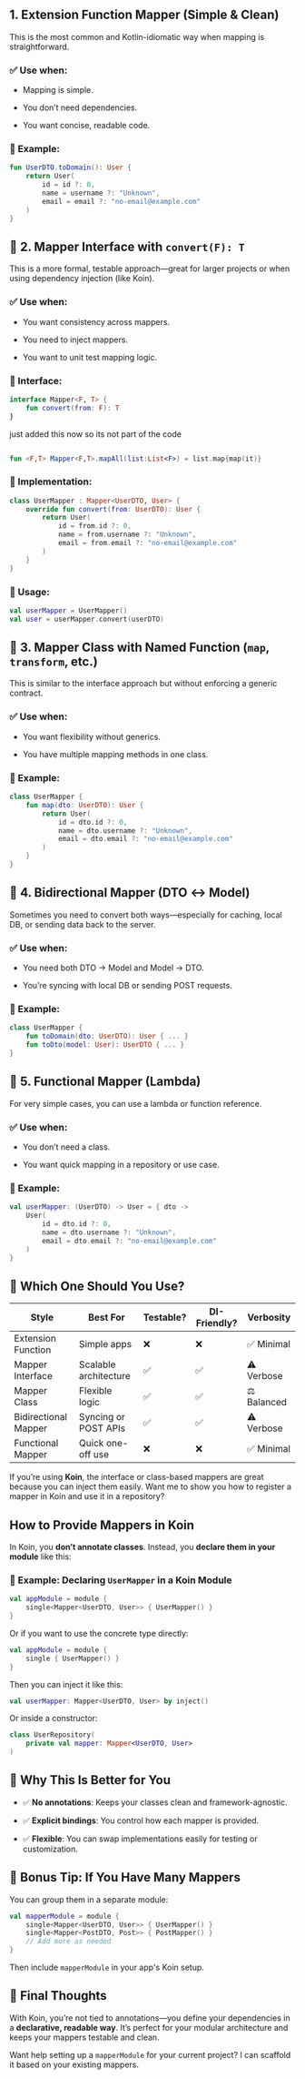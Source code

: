 
## 1. **Extension Function Mapper** (Simple & Clean)

This is the most common and Kotlin-idiomatic way when mapping is straightforward.

### ✅ Use when:

- Mapping is simple.
    
- You don’t need dependencies.
    
- You want concise, readable code.
    

### 🧩 Example:



```kotlin
fun UserDTO.toDomain(): User {
    return User(
        id = id ?: 0,
        name = username ?: "Unknown",
        email = email ?: "no-email@example.com"
    )
}
```

## 🧱 2. **Mapper Interface with** `convert(F): T`

This is a more formal, testable approach—great for larger projects or when using dependency injection (like Koin).

### ✅ Use when:

- You want consistency across mappers.
    
- You need to inject mappers.
    
- You want to unit test mapping logic.
    

### 🧩 Interface:



```kotlin
interface Mapper<F, T> {
    fun convert(from: F): T
}
```

just added this now so its not part of the code
```kotlin

fun <F,T> Mapper<F,T>.mapAll(list:List<F>) = list.map{map(it)}

```

### 🧩 Implementation:



```kotlin
class UserMapper : Mapper<UserDTO, User> {
    override fun convert(from: UserDTO): User {
        return User(
            id = from.id ?: 0,
            name = from.username ?: "Unknown",
            email = from.email ?: "no-email@example.com"
        )
    }
}
```

### 🧩 Usage:



```kotlin
val userMapper = UserMapper()
val user = userMapper.convert(userDTO)
```

## 🧠 3. **Mapper Class with Named Function (**`map`**,** `transform`**, etc.)**

This is similar to the interface approach but without enforcing a generic contract.

### ✅ Use when:

- You want flexibility without generics.
    
- You have multiple mapping methods in one class.
    

### 🧩 Example:



```kotlin
class UserMapper {
    fun map(dto: UserDTO): User {
        return User(
            id = dto.id ?: 0,
            name = dto.username ?: "Unknown",
            email = dto.email ?: "no-email@example.com"
        )
    }
}
```

## 🔁 4. **Bidirectional Mapper (DTO ↔ Model)**

Sometimes you need to convert both ways—especially for caching, local DB, or sending data back to the server.

### ✅ Use when:

- You need both DTO → Model and Model → DTO.
    
- You’re syncing with local DB or sending POST requests.
    

### 🧩 Example:



```kotlin
class UserMapper {
    fun toDomain(dto: UserDTO): User { ... }
    fun toDto(model: User): UserDTO { ... }
}
```

## 🧪 5. **Functional Mapper (Lambda)**

For very simple cases, you can use a lambda or function reference.

### ✅ Use when:

- You don’t need a class.
    
- You want quick mapping in a repository or use case.
    

### 🧩 Example:



```kotlin
val userMapper: (UserDTO) -> User = { dto ->
    User(
        id = dto.id ?: 0,
        name = dto.username ?: "Unknown",
        email = dto.email ?: "no-email@example.com"
    )
}
```

## 🧭 Which One Should You Use?

|Style|Best For|Testable?|DI-Friendly?|Verbosity|
|---|---|---|---|---|
|Extension Function|Simple apps|❌|❌|✅ Minimal|
|Mapper Interface|Scalable architecture|✅|✅|⚠️ Verbose|
|Mapper Class|Flexible logic|✅|✅|⚖️ Balanced|
|Bidirectional Mapper|Syncing or POST APIs|✅|✅|⚠️ Verbose|
|Functional Mapper|Quick one-off use|❌|❌|✅ Minimal|

If you’re using **Koin**, the interface or class-based mappers are great because you can inject them easily. Want me to show you how to register a mapper in Koin and use it in a repository?


## How to Provide Mappers in Koin

In Koin, you **don’t annotate classes**. Instead, you **declare them in your module** like this:

### 🧩 Example: Declaring `UserMapper` in a Koin Module



```kotlin
val appModule = module {
    single<Mapper<UserDTO, User>> { UserMapper() }
}
```

Or if you want to use the concrete type directly:



```kotlin
val appModule = module {
    single { UserMapper() }
}
```

Then you can inject it like this:



```kotlin
val userMapper: Mapper<UserDTO, User> by inject()
```

Or inside a constructor:



```kotlin
class UserRepository(
    private val mapper: Mapper<UserDTO, User>
)
```

## 🧠 Why This Is Better for You

- ✅ **No annotations**: Keeps your classes clean and framework-agnostic.
    
- ✅ **Explicit bindings**: You control how each mapper is provided.
    
- ✅ **Flexible**: You can swap implementations easily for testing or customization.
    

## 🧪 Bonus Tip: If You Have Many Mappers

You can group them in a separate module:



```kotlin
val mapperModule = module {
    single<Mapper<UserDTO, User>> { UserMapper() }
    single<Mapper<PostDTO, Post>> { PostMapper() }
    // Add more as needed
}
```

Then include `mapperModule` in your app's Koin setup.

## 🧭 Final Thoughts

With Koin, you’re not tied to annotations—you define your dependencies in a **declarative, readable way**. It’s perfect for your modular architecture and keeps your mappers testable and clean.

Want help setting up a `mapperModule` for your current project? I can scaffold it based on your existing mappers.